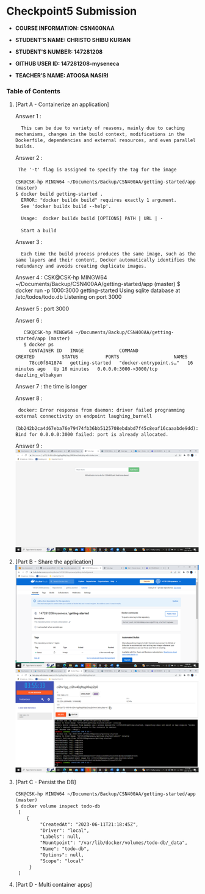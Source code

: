 # Checkpoint5 Submission

- **COURSE INFORMATION: CSN400NAA**

- **STUDENT’S NAME: CHRISTO SHIBU KURIAN**

- **STUDENT'S NUMBER: 147281208**

- **GITHUB USER ID: 147281208-myseneca**

- **TEACHER’S NAME: ATOOSA NASIRI**



### Table of Contents

1. [Part A - Containerize an application]
  
     Answer 1 : 

         This can be due to variety of reasons, mainly due to caching mechanisms, changes in the build context, modifications in the Dockerfile, dependencies and external resources, and even parallel builds.

     Answer 2 :
 
        The '-t' flag is assigned to specify the tag for the image

       CSK@CSK-hp MINGW64 ~/Documents/Backup/CSN400AA/getting-started/app (master)
       $ docker build getting-started .
         ERROR: "docker buildx build" requires exactly 1 argument.
         See 'docker buildx build --help'.

         Usage:  docker buildx build [OPTIONS] PATH | URL | -

         Start a build

     
     Answer 3 :

         Each time the build process produces the same image, such as the same layers and their content, Docker automatically identifies the redundancy and avoids creating duplicate images. 
     
     
     Answer 4 :
               CSK@CSK-hp MINGW64 ~/Documents/Backup/CSN400AA/getting-started/app (master)
               $ docker run -p 1000:3000 getting-started
                 Using sqlite database at /etc/todos/todo.db
                 Listening on port 3000


     Answer 5 :    port 3000
     
     
     Answer 6 :
        
          CSK@CSK-hp MINGW64 ~/Documents/Backup/CSN400AA/getting-started/app (master)
          $ docker ps
            CONTAINER ID   IMAGE             COMMAND                  CREATED          STATUS          PORTS                    NAMES
            78cc0f841874   getting-started   "docker-entrypoint.s…"   16 minutes ago   Up 16 minutes   0.0.0.0:3000->3000/tcp   dazzling_elbakyan


     
     
     Answer 7 : the time is longer
      
     Answer 8 : 
       
        docker: Error response from daemon: driver failed programming external connectivity on endpoint laughing_burnell 
                 (bb242b2ca4d67eba76e79474fb36bb5125708ebdabd7f45c8eaf16caaabde9dd): Bind for 0.0.0.0:3000 failed: port is already allocated.

     
     
     Answer 9 : 
        ![](Screenshot%20(261).png)




2. [Part B - Share the application]
         ![](Screenshot%20(259).png)
         ![](Screenshot%20(260).png)    


3. [Part C - Persist the DB]


       CSK@CSK-hp MINGW64 ~/Documents/Backup/CSN400AA/getting-started/app (master)
       $ docker volume inspect todo-db
        [
           {
                "CreatedAt": "2023-06-11T21:18:45Z",
                "Driver": "local",
                "Labels": null,
                "Mountpoint": "/var/lib/docker/volumes/todo-db/_data",
                "Name": "todo-db",
                "Options": null,
                "Scope": "local"
            }
        ]



4. [Part D - Multi container apps]


   